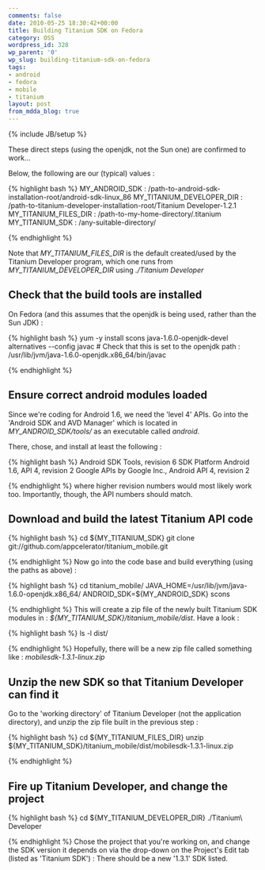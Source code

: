 ```yaml
---
comments: false
date: 2010-05-25 18:30:42+00:00
title: Building Titanium SDK on Fedora
category: OSS
wordpress_id: 328
wp_parent: '0'
wp_slug: building-titanium-sdk-on-fedora
tags:
- android
- fedora
- mobile
- titanium
layout: post
from_mdda_blog: true
---
```

{% include JB/setup %}


These direct steps (using the openjdk, not the Sun one) are confirmed to work...

Below, the following are our (typical) values : 

{% highlight bash %}
MY_ANDROID_SDK : /path-to-android-sdk-installation-root/android-sdk-linux_86
MY_TITANIUM_DEVELOPER_DIR : /path-to-titanium-developer-installation-root/Titanium Developer-1.2.1
MY_TITANIUM_FILES_DIR : /path-to-my-home-directory/.titanium
MY_TITANIUM_SDK : /any-suitable-directory/  

{% endhighlight %}

Note that _MY_TITANIUM_FILES_DIR_ is the default created/used by the Titanium Developer program, which one runs from _MY_TITANIUM_DEVELOPER_DIR_ using _./Titanium Developer_



## Check that the build tools are installed


On Fedora (and this assumes that the openjdk is being used, rather than the Sun JDK) :

{% highlight bash %}
yum -y install scons java-1.6.0-openjdk-devel
alternatives --config javac  # Check that this is set to the openjdk path : /usr/lib/jvm/java-1.6.0-openjdk.x86_64/bin/javac

{% endhighlight %}



## Ensure correct android modules loaded


Since we're coding for Android 1.6, we need the 'level 4' APIs.  Go into the 'Android SDK and AVD Manager' which is located in _MY_ANDROID_SDK/tools/_ as an executable called _android_.

There, chose, and install at least the following :

{% highlight bash %}
Android SDK Tools, revision 6
SDK Platform Android 1.6, API 4, revision 2
Google APIs by Google Inc., Android API 4, revision 2 

{% endhighlight %}
where higher revision numbers would most likely work too.  Importantly, though, the API numbers should match.



## Download and build the latest Titanium API code



{% highlight bash %}
cd ${MY_TITANIUM_SDK}
git clone git://github.com/appcelerator/titanium_mobile.git

{% endhighlight %}
Now go into the code base and build everything (using the paths as above) :

{% highlight bash %}
cd titanium_mobile/
JAVA_HOME=/usr/lib/jvm/java-1.6.0-openjdk.x86_64/ ANDROID_SDK=${MY_ANDROID_SDK} scons

{% endhighlight %}
This will create a zip file of the newly built Titanium SDK modules in : _${MY_TITANIUM_SDK}/titanium_mobile/dist_.  Have a look :

{% highlight bash %}
ls -l dist/

{% endhighlight %}
Hopefully, there will be a new zip file called something like : _mobilesdk-1.3.1-linux.zip_ 



## Unzip the new SDK so that Titanium Developer can find it


Go to the 'working directory' of Titanium Developer (not the application directory), and unzip the zip file built in the previous step :

{% highlight bash %}
cd ${MY_TITANIUM_FILES_DIR}
unzip ${MY_TITANIUM_SDK}/titanium_mobile/dist/mobilesdk-1.3.1-linux.zip 

{% endhighlight %}



## Fire up Titanium Developer, and change the project



{% highlight bash %}
cd ${MY_TITANIUM_DEVELOPER_DIR}
./Titanium\ Developer

{% endhighlight %}
Chose the project that you're working on, and change the SDK version it depends on via the drop-down on the Project's Edit tab (listed as 'Titanium SDK') : There should be a new '1.3.1' SDK listed.

